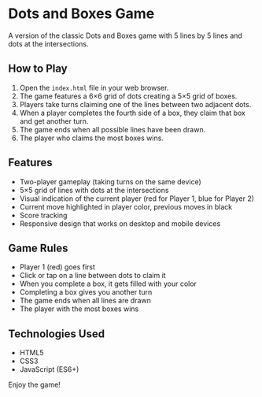 # Dots and Boxes Game

A version of the classic Dots and Boxes game with 5 lines by 5 lines and dots at the intersections.

## How to Play

1. Open the `index.html` file in your web browser.
2. The game features a 6×6 grid of dots creating a 5×5 grid of boxes.
3. Players take turns claiming one of the lines between two adjacent dots.
4. When a player completes the fourth side of a box, they claim that box and get another turn.
5. The game ends when all possible lines have been drawn.
6. The player who claims the most boxes wins.

## Features

- Two-player gameplay (taking turns on the same device)
- 5×5 grid of lines with dots at the intersections
- Visual indication of the current player (red for Player 1, blue for Player 2)
- Current move highlighted in player color, previous moves in black
- Score tracking
- Responsive design that works on desktop and mobile devices

## Game Rules

- Player 1 (red) goes first
- Click or tap on a line between dots to claim it
- When you complete a box, it gets filled with your color
- Completing a box gives you another turn
- The game ends when all lines are drawn
- The player with the most boxes wins

## Technologies Used

- HTML5
- CSS3
- JavaScript (ES6+)

Enjoy the game! 